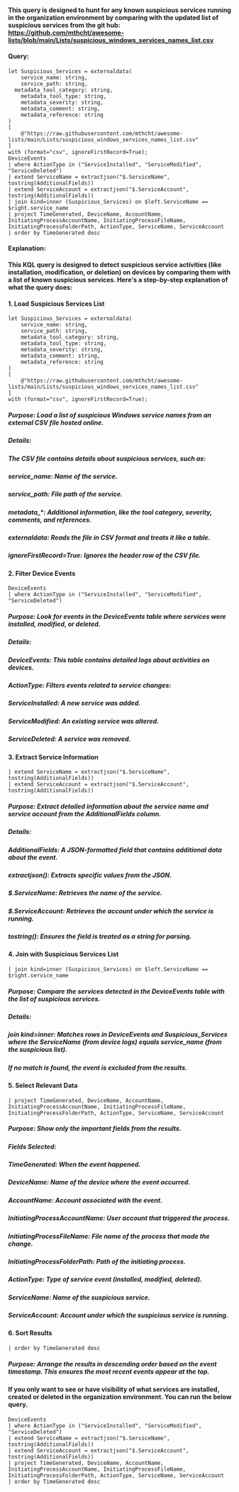#### This query is designed to hunt for any known suspicious services running in the organization environment by comparing with the updated list of suspicious services from the git hub: https://github.com/mthcht/awesome-lists/blob/main/Lists/suspicious_windows_services_names_list.csv
#### Query:
```KQL
let Suspicious_Services = externaldata(
    service_name: string, 
    service_path: string, 
  metadata_tool_category: string, 
    metadata_tool_type: string,
    metadata_severity: string,
    metadata_comment: string,
    metadata_reference: string
)
[
    @"https://raw.githubusercontent.com/mthcht/awesome-lists/main/Lists/suspicious_windows_services_names_list.csv"
] 
with (format="csv", ignoreFirstRecord=True);
DeviceEvents
| where ActionType in ("ServiceInstalled", "ServiceModified", "ServiceDeleted")
| extend ServiceName = extractjson("$.ServiceName", tostring(AdditionalFields))
| extend ServiceAccount = extractjson("$.ServiceAccount", tostring(AdditionalFields))
| join kind=inner (Suspicious_Services) on $left.ServiceName == $right.service_name
| project TimeGenerated, DeviceName, AccountName, InitiatingProcessAccountName, InitiatingProcessFileName, InitiatingProcessFolderPath, ActionType, ServiceName, ServiceAccount
| order by TimeGenerated desc
```
#### Explanation:

#### This KQL query is designed to detect suspicious service activities (like installation, modification, or deletion) on devices by comparing them with a list of known suspicious services. Here's a step-by-step explanation of what the query does:

#### 1. Load Suspicious Services List
```KQL
let Suspicious_Services = externaldata(
    service_name: string, 
    service_path: string, 
    metadata_tool_category: string, 
    metadata_tool_type: string,
    metadata_severity: string,
    metadata_comment: string,
    metadata_reference: string
)
[
    @"https://raw.githubusercontent.com/mthcht/awesome-lists/main/Lists/suspicious_windows_services_names_list.csv"
] 
with (format="csv", ignoreFirstRecord=True);
```
##### Purpose: Load a list of suspicious Windows service names from an external CSV file hosted online.
##### Details:
##### The CSV file contains details about suspicious services, such as:
##### service_name: Name of the service.
##### service_path: File path of the service.
##### metadata_*: Additional information, like the tool category, severity, comments, and references.
##### externaldata: Reads the file in CSV format and treats it like a table.
##### ignoreFirstRecord=True: Ignores the header row of the CSV file.

#### 2. Filter Device Events
```KQL
DeviceEvents
| where ActionType in ("ServiceInstalled", "ServiceModified", "ServiceDeleted")
```
##### Purpose: Look for events in the DeviceEvents table where services were installed, modified, or deleted.
##### Details:
##### DeviceEvents: This table contains detailed logs about activities on devices.
##### ActionType: Filters events related to service changes:
##### ServiceInstalled: A new service was added.
##### ServiceModified: An existing service was altered.
##### ServiceDeleted: A service was removed.

#### 3. Extract Service Information
```KQL
| extend ServiceName = extractjson("$.ServiceName", tostring(AdditionalFields))
| extend ServiceAccount = extractjson("$.ServiceAccount", tostring(AdditionalFields))
```
##### Purpose: Extract detailed information about the service name and service account from the AdditionalFields column.
##### Details:
##### AdditionalFields: A JSON-formatted field that contains additional data about the event.
##### extractjson(): Extracts specific values from the JSON.
##### $.ServiceName: Retrieves the name of the service.
##### $.ServiceAccount: Retrieves the account under which the service is running.
##### tostring(): Ensures the field is treated as a string for parsing.

#### 4. Join with Suspicious Services List
```KQL
| join kind=inner (Suspicious_Services) on $left.ServiceName == $right.service_name
```
##### Purpose: Compare the services detected in the DeviceEvents table with the list of suspicious services.
##### Details:
##### join kind=inner: Matches rows in DeviceEvents and Suspicious_Services where the ServiceName (from device logs) equals service_name (from the suspicious list).
##### If no match is found, the event is excluded from the results.

#### 5. Select Relevant Data
```KQL
| project TimeGenerated, DeviceName, AccountName, InitiatingProcessAccountName, InitiatingProcessFileName, InitiatingProcessFolderPath, ActionType, ServiceName, ServiceAccount
```
##### Purpose: Show only the important fields from the results.
##### Fields Selected:
##### TimeGenerated: When the event happened.
##### DeviceName: Name of the device where the event occurred.
##### AccountName: Account associated with the event.
##### InitiatingProcessAccountName: User account that triggered the process.
##### InitiatingProcessFileName: File name of the process that made the change.
##### InitiatingProcessFolderPath: Path of the initiating process.
##### ActionType: Type of service event (installed, modified, deleted).
##### ServiceName: Name of the suspicious service.
##### ServiceAccount: Account under which the suspicious service is running.
#### 6. Sort Results
```KQL
| order by TimeGenerated desc
```
##### Purpose: Arrange the results in descending order based on the event timestamp. This ensures the most recent events appear at the top.

#### If you only want to see or have visibility of what services are installed, created or deleted in the organization environment. You can run the below query.
```KQL
DeviceEvents
| where ActionType in ("ServiceInstalled", "ServiceModified", "ServiceDeleted")
| extend ServiceName = extractjson("$.ServiceName", tostring(AdditionalFields))
| extend ServiceAccount = extractjson("$.ServiceAccount", tostring(AdditionalFields))
| project TimeGenerated, DeviceName, AccountName, InitiatingProcessAccountName, InitiatingProcessFileName, InitiatingProcessFolderPath, ActionType, ServiceName, ServiceAccount
| order by TimeGenerated desc
```



